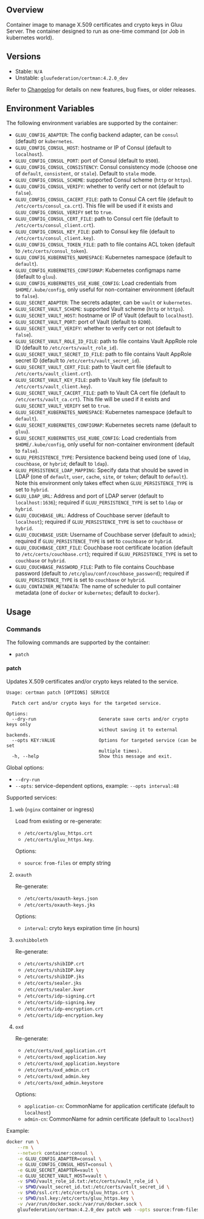 ## Overview

Container image to manage X.509 certificates and crypto keys in Gluu Server.
The container designed to run as one-time command (or Job in kubernetes world).

## Versions

- Stable: `N/A`
- Unstable: `gluufederation/certman:4.2.0_dev`

Refer to [Changelog](./CHANGES.md) for details on new features, bug fixes, or older releases.

## Environment Variables

The following environment variables are supported by the container:

- `GLUU_CONFIG_ADAPTER`: The config backend adapter, can be `consul` (default) or `kubernetes`.
- `GLUU_CONFIG_CONSUL_HOST`: hostname or IP of Consul (default to `localhost`).
- `GLUU_CONFIG_CONSUL_PORT`: port of Consul (default to `8500`).
- `GLUU_CONFIG_CONSUL_CONSISTENCY`: Consul consistency mode (choose one of `default`, `consistent`, or `stale`). Default to `stale` mode.
- `GLUU_CONFIG_CONSUL_SCHEME`: supported Consul scheme (`http` or `https`).
- `GLUU_CONFIG_CONSUL_VERIFY`: whether to verify cert or not (default to `false`).
- `GLUU_CONFIG_CONSUL_CACERT_FILE`: path to Consul CA cert file (default to `/etc/certs/consul_ca.crt`). This file will be used if it exists and `GLUU_CONFIG_CONSUL_VERIFY` set to `true`.
- `GLUU_CONFIG_CONSUL_CERT_FILE`: path to Consul cert file (default to `/etc/certs/consul_client.crt`).
- `GLUU_CONFIG_CONSUL_KEY_FILE`: path to Consul key file (default to `/etc/certs/consul_client.key`).
- `GLUU_CONFIG_CONSUL_TOKEN_FILE`: path to file contains ACL token (default to `/etc/certs/consul_token`).
- `GLUU_CONFIG_KUBERNETES_NAMESPACE`: Kubernetes namespace (default to `default`).
- `GLUU_CONFIG_KUBERNETES_CONFIGMAP`: Kubernetes configmaps name (default to `gluu`).
- `GLUU_CONFIG_KUBERNETES_USE_KUBE_CONFIG`: Load credentials from `$HOME/.kube/config`, only useful for non-container environment (default to `false`).
- `GLUU_SECRET_ADAPTER`: The secrets adapter, can be `vault` or `kubernetes`.
- `GLUU_SECRET_VAULT_SCHEME`: supported Vault scheme (`http` or `https`).
- `GLUU_SECRET_VAULT_HOST`: hostname or IP of Vault (default to `localhost`).
- `GLUU_SECRET_VAULT_PORT`: port of Vault (default to `8200`).
- `GLUU_SECRET_VAULT_VERIFY`: whether to verify cert or not (default to `false`).
- `GLUU_SECRET_VAULT_ROLE_ID_FILE`: path to file contains Vault AppRole role ID (default to `/etc/certs/vault_role_id`).
- `GLUU_SECRET_VAULT_SECRET_ID_FILE`: path to file contains Vault AppRole secret ID (default to `/etc/certs/vault_secret_id`).
- `GLUU_SECRET_VAULT_CERT_FILE`: path to Vault cert file (default to `/etc/certs/vault_client.crt`).
- `GLUU_SECRET_VAULT_KEY_FILE`: path to Vault key file (default to `/etc/certs/vault_client.key`).
- `GLUU_SECRET_VAULT_CACERT_FILE`: path to Vault CA cert file (default to `/etc/certs/vault_ca.crt`). This file will be used if it exists and `GLUU_SECRET_VAULT_VERIFY` set to `true`.
- `GLUU_SECRET_KUBERNETES_NAMESPACE`: Kubernetes namespace (default to `default`).
- `GLUU_SECRET_KUBERNETES_CONFIGMAP`: Kubernetes secrets name (default to `gluu`).
- `GLUU_SECRET_KUBERNETES_USE_KUBE_CONFIG`: Load credentials from `$HOME/.kube/config`, only useful for non-container environment (default to `false`).
- `GLUU_PERSISTENCE_TYPE`: Persistence backend being used (one of `ldap`, `couchbase`, or `hybrid`; default to `ldap`).
- `GLUU_PERSISTENCE_LDAP_MAPPING`: Specify data that should be saved in LDAP (one of `default`, `user`, `cache`, `site`, or `token`; default to `default`). Note this environment only takes effect when `GLUU_PERSISTENCE_TYPE` is set to `hybrid`.
- `GLUU_LDAP_URL`: Address and port of LDAP server (default to `localhost:1636`); required if `GLUU_PERSISTENCE_TYPE` is set to `ldap` or `hybrid`.
- `GLUU_COUCHBASE_URL`: Address of Couchbase server (default to `localhost`); required if `GLUU_PERSISTENCE_TYPE` is set to `couchbase` or `hybrid`.
- `GLUU_COUCHBASE_USER`: Username of Couchbase server (default to `admin`); required if `GLUU_PERSISTENCE_TYPE` is set to `couchbase` or `hybrid`.
- `GLUU_COUCHBASE_CERT_FILE`: Couchbase root certificate location (default to `/etc/certs/couchbase.crt`); required if `GLUU_PERSISTENCE_TYPE` is set to `couchbase` or `hybrid`.
- `GLUU_COUCHBASE_PASSWORD_FILE`: Path to file contains Couchbase password (default to `/etc/gluu/conf/couchbase_password`); required if `GLUU_PERSISTENCE_TYPE` is set to `couchbase` or `hybrid`.
- `GLUU_CONTAINER_METADATA`: The name of scheduler to pull container metadata (one of `docker` or `kubernetes`; default to `docker`).

## Usage

### Commands

The following commands are supported by the container:

- `patch`

#### patch

Updates X.509 certificates and/or crypto keys related to the service.

```text
Usage: certman patch [OPTIONS] SERVICE

  Patch cert and/or crypto keys for the targeted service.

Options:
  --dry-run                       Generate save certs and/or crypto keys only
                                  without saving it to external backends.
  --opts KEY:VALUE                Options for targeted service (can be set
                                  multiple times).
  -h, --help                      Show this message and exit.
```

Global options:

- `--dry-run`
- `--opts`: service-dependent options, example: `--opts interval:48`

Supported services:

1.  `web` (`nginx` container or ingress)

    Load from existing or re-generate:

    - `/etc/certs/gluu_https.crt`
    - `/etc/certs/gluu_https.key`.

    Options:

    - `source`: `from-files` or empty string

1.  `oxauth`

    Re-generate:

    - `/etc/certs/oxauth-keys.json`
    - `/etc/certs/oxauth-keys.jks`

    Options:

    - `interval`: cryto keys expiration time (in hours)

1.  `oxshibboleth`

    Re-generate:

    - `/etc/certs/shibIDP.crt`
    - `/etc/certs/shibIDP.key`
    - `/etc/certs/shibIDP.jks`
    - `/etc/certs/sealer.jks`
    - `/etc/certs/sealer.kver`
    - `/etc/certs/idp-signing.crt`
    - `/etc/certs/idp-signing.key`
    - `/etc/certs/idp-encryption.crt`
    - `/etc/certs/idp-encryption.key`

1.  `oxd`

    Re-generate:

    - `/etc/certs/oxd_application.crt`
    - `/etc/certs/oxd_application.key`
    - `/etc/certs/oxd_application.keystore`
    - `/etc/certs/oxd_admin.crt`
    - `/etc/certs/oxd_admin.key`
    - `/etc/certs/oxd_admin.keystore`

    Options:

    - `application-cn`: CommonName for application certificate (default to `localhost`)
    - `admin-cn`: CommonName for admin certificate (default to `localhost`)

Example:

```sh
docker run \
    --rm \
    --network container:consul \
    -e GLUU_CONFIG_ADAPTER=consul \
    -e GLUU_CONFIG_CONSUL_HOST=consul \
    -e GLUU_SECRET_ADAPTER=vault \
    -e GLUU_SECRET_VAULT_HOST=vault \
    -v $PWD/vault_role_id.txt:/etc/certs/vault_role_id \
    -v $PWD/vault_secret_id.txt:/etc/certs/vault_secret_id \
    -v $PWD/ssl.crt:/etc/certs/gluu_https.crt \
    -v $PWD/ssl.key:/etc/certs/gluu_https.key \
    -v /var/run/docker.sock:/var/run/docker.sock \
    gluufederation/certman:4.2.0_dev patch web --opts source:from-files
```
